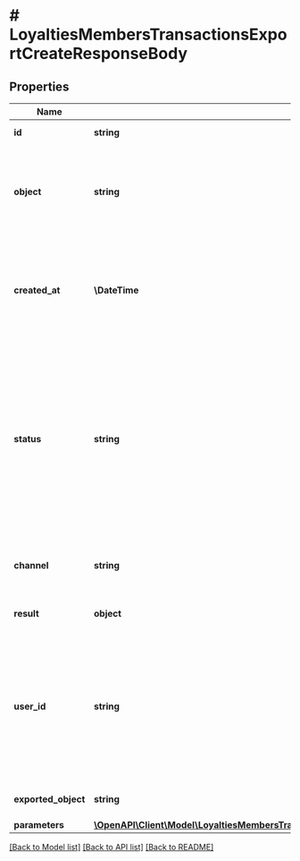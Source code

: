 # # LoyaltiesMembersTransactionsExportCreateResponseBody

## Properties

Name | Type | Description | Notes
------------ | ------------- | ------------- | -------------
**id** | **string** | Unique export ID. | [optional]
**object** | **string** | The type of object being represented. This object stores information about the export. | [optional] [default to 'export']
**created_at** | **\DateTime** | Timestamp representing the date and time when the export was scheduled in ISO 8601 format. | [optional]
**status** | **string** | Status of the export. Informs you whether the export has already been completed, i.e. indicates whether the file containing the exported data has been generated. | [optional] [default to 'SCHEDULED']
**channel** | **string** | The channel through which the export was triggered. | [optional]
**result** | **object** | Contains the URL of the CSV file. | [optional]
**user_id** | **string** | Identifies the specific user who initiated the export through the Voucherify Dashboard; returned when the channel value is WEBSITE. | [optional]
**exported_object** | **string** | The type of object to be exported. | [optional] [default to 'voucher_transactions']
**parameters** | [**\OpenAPI\Client\Model\LoyaltiesMembersTransactionsExportCreateResponseBodyParameters**](LoyaltiesMembersTransactionsExportCreateResponseBodyParameters.md) |  | [optional]

[[Back to Model list]](../../README.md#models) [[Back to API list]](../../README.md#endpoints) [[Back to README]](../../README.md)
